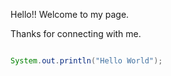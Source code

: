Hello!! Welcome to my page.

Thanks for connecting with me.

```Java

System.out.println("Hello World");

```
